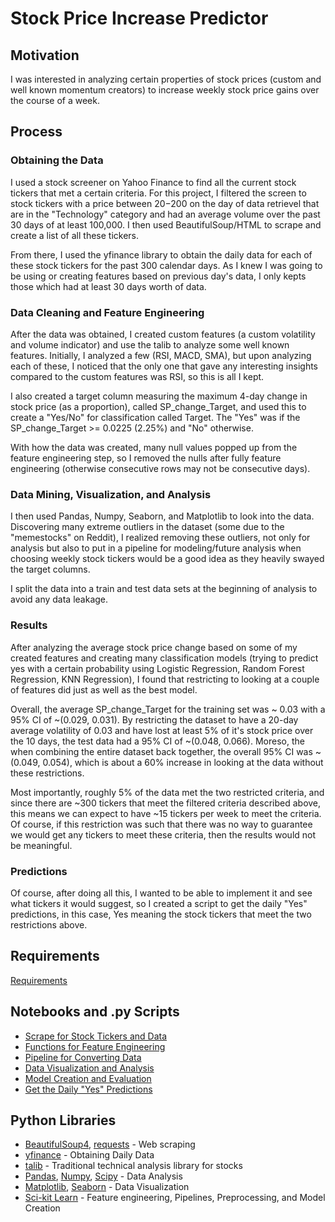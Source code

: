 # Stock Price Increase Predictor
## Motivation
I was interested in analyzing certain properties of stock prices (custom and well known momentum creators) to increase weekly stock price gains over the course of a week.

## Process
### Obtaining the Data
I used a stock screener on Yahoo Finance to find all the current stock tickers that met a certain criteria. For this project, I filtered the screen to stock tickers with a price between $20-$200 on the day of data retrievel that are in the "Technology" category and had an average volume over the past 30 days of at least 100,000. I then used BeautifulSoup/HTML to scrape and create a list of all these tickers.

From there, I used the yfinance library to obtain the daily data for each of these stock tickers for the past 300 calendar days. As I knew I was going to be using or creating features based on previous day's data, I only kepts those which had at least 30 days worth of data.

### Data Cleaning and Feature Engineering
After the data was obtained, I created custom features (a custom volatility and volume indicator) and use the talib to analyze some well known features. Initially, I analyzed a few (RSI, MACD, SMA), but upon analyzing each of these, I noticed that the only one that gave any interesting insights compared to the custom features was RSI, so this is all I kept.

I also created a target column measuring the maximum 4-day change in stock price (as a proportion), called SP_change_Target, and used this to create a "Yes/No" for classification called Target. The "Yes" was if the SP_change_Target >= 0.0225 (2.25%) and "No" otherwise.

With how the data was created, many null values popped up from the feature engineering step, so I removed the nulls after fully feature engineering (otherwise consecutive rows may not be consecutive days).

### Data Mining, Visualization, and Analysis
I then used Pandas, Numpy, Seaborn, and Matplotlib to look into the data. Discovering many extreme outliers in the dataset (some due to the "memestocks" on Reddit), I realized removing these outliers, not only for analysis but also to put in a pipeline for modeling/future analysis when choosing weekly stock tickers would be a good idea as they heavily swayed the target columns.

I split the data into a train and test data sets at the beginning of analysis to avoid any data leakage.

### Results
After analyzing the average stock price change based on some of my created features and creating many classification models (trying to predict yes with a certain probability using Logistic Regression, Random Forest Regression, KNN Regression), I found that restricting to looking at a couple of features did just as well as the best model. 

Overall, the average SP_change_Target for the training set was ~ 0.03 with a 95% CI of ~(0.029, 0.031). By restricting the dataset to have a 20-day average volatility of 0.03 and have lost at least 5% of it's stock price over the 10 days, the test data had a 95% CI of ~(0.048, 0.066). Moreso, the when combining the entire dataset back together, the overall 95% CI was ~(0.049, 0.054), which is about a 60% increase in looking at the data without these restrictions.

Most importantly, roughly 5% of the data met the two restricted criteria, and since there are ~300 tickers that meet the filtered criteria described above, this means we can expect to have ~15 tickers per week to meet the criteria. Of course, if this restriction was such that there was no way to guarantee we would get any tickers to meet these criteria, then the results would not be meaningful.

### Predictions
Of course, after doing all this, I wanted to be able to implement it and see what tickers it would suggest, so I created a script to get the daily "Yes" predictions, in this case, Yes meaning the stock tickers that meet the two restrictions above.

## Requirements
[Requirements](https://github.com/EWiliams0590/StockPredictor/blob/main/requirements.txt)
## Notebooks and .py Scripts
  * [Scrape for Stock Tickers and Data](https://github.com/EWiliams0590/StockPredictor/blob/main/GetTickersAndDataForModelTraining.py)
  * [Functions for Feature Engineering](https://github.com/EWiliams0590/StockPredictor/blob/main/FunctionsForFeatureAdding.py)
  * [Pipeline for Converting Data](https://github.com/EWiliams0590/StockPredictor/blob/main/ConvertData.py)
  * [Data Visualization and Analysis](https://github.com/EWiliams0590/StockPredictor/blob/main/Stock%20EDA.ipynb)
  * [Model Creation and Evaluation](https://github.com/EWiliams0590/StockPredictor/blob/main/Model%20Evaluation.ipynb)
  * [Get the Daily "Yes" Predictions](https://github.com/EWiliams0590/StockPredictor/blob/main/GetDailyYesPredictions.py)
  
## Python Libraries
  * [BeautifulSoup4](https://pypi.org/project/beautifulsoup4/), [requests](https://pypi.org/project/requests/) - Web scraping
  * [yfinance](https://pypi.org/project/yfinance/) - Obtaining Daily Data
  * [talib](http://mrjbq7.github.io/ta-lib/doc_index.html) - Traditional technical analysis library for stocks
  * [Pandas](https://pandas.pydata.org/), [Numpy](https://numpy.org/), [Scipy](https://www.scipy.org/) - Data Analysis
  * [Matplotlib](https://matplotlib.org/), [Seaborn](https://seaborn.pydata.org/index.html) - Data Visualization
  * [Sci-kit Learn](https://scikit-learn.org/stable/index.html) - Feature engineering, Pipelines, Preprocessing, and Model Creation
